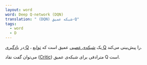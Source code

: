 ```yaml
---
layout: word
word: Deep Q-network (DQN)
translation: " (DQN) شبکه عمیق-Q"
tags:
  - word
  - D
---
```

در [یادگیری Q](https://developers.google.com/machine-learning/glossary#q-learning) ، یک [شبکه‌ی عصبی](https://developers.google.com/machine-learning/glossary#neural_network) عمیق است که [توابع Q](https://developers.google.com/machine-learning/glossary#q-function) را پیش‌بینی می‌کند.

می‌توان گفت نقاد ([Critic](https://ml-glossary-fa.netlify.app/c/critic/)) مترادفی برای شبکه‌ی عمیق Q است.